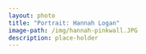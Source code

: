 ```yaml
---
layout: photo
title: "Portrait: Hannah Logan"
image-path: /img/hannah-pinkwall.JPG
description: place-holder
---
```

